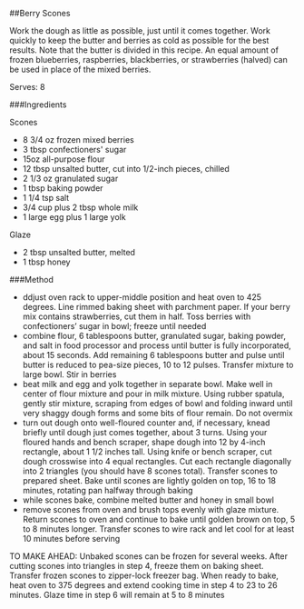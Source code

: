 ##Berry Scones

Work the dough as little as possible, just until it comes together. Work quickly to keep the butter and berries as cold as possible for the best results. Note that the butter is divided in this recipe. An equal amount of frozen blueberries, raspberries, blackberries, or strawberries (halved) can be used in place of the mixed berries.

Serves: 8

###Ingredients

Scones
- 8 3/4 oz frozen mixed berries
- 3 tbsp confectioners' sugar
- 15oz all-purpose flour
- 12 tbsp unsalted butter, cut into 1/2-inch pieces, chilled
- 2 1/3 oz granulated sugar
- 1 tbsp baking powder
- 1 1/4 tsp salt
- 3/4 cup plus 2 tbsp whole milk
- 1 large egg plus 1 large yolk

Glaze
- 2 tbsp unsalted butter, melted
- 1 tbsp honey

###Method

- ddjust oven rack to upper-middle position and heat oven to 425 degrees. Line rimmed baking sheet with parchment paper. If your berry mix contains strawberries, cut them in half. Toss berries with confectioners’ sugar in bowl; freeze until needed
- combine flour, 6 tablespoons butter, granulated sugar, baking powder, and salt in food processor and process until butter is fully incorporated, about 15 seconds. Add remaining 6 tablespoons butter and pulse until butter is reduced to pea-size pieces, 10 to 12 pulses. Transfer mixture to large bowl. Stir in berries
- beat milk and egg and yolk together in separate bowl. Make well in center of flour mixture and pour in milk mixture. Using rubber spatula, gently stir mixture, scraping from edges of bowl and folding inward until very shaggy dough forms and some bits of flour remain. Do not overmix
- turn out dough onto well-floured counter and, if necessary, knead briefly until dough just comes together, about 3 turns. Using your floured hands and bench scraper, shape dough into 12 by 4-inch rectangle, about 1 1/2 inches tall. Using knife or bench scraper, cut dough crosswise into 4 equal rectangles. Cut each rectangle diagonally into 2 triangles (you should have 8 scones total). Transfer scones to prepared sheet. Bake until scones are lightly golden on top, 16 to 18 minutes, rotating pan halfway through baking
- while scones bake, combine melted butter and honey in small bowl
- remove scones from oven and brush tops evenly with glaze mixture. Return scones to oven and continue to bake until golden brown on top, 5 to 8 minutes longer. Transfer scones to wire rack and let cool for at least 10 minutes before serving

TO MAKE AHEAD: Unbaked scones can be frozen for several weeks. After cutting scones into triangles in step 4, freeze them on baking sheet. Transfer frozen scones to zipper-lock freezer bag. When ready to bake, heat oven to 375 degrees and extend cooking time in step 4 to 23 to 26 minutes. Glaze time in step 6 will remain at 5 to 8 minutes
